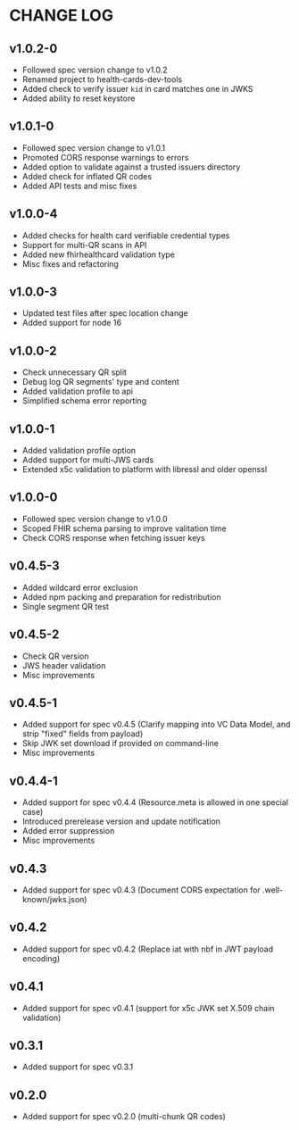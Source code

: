 # CHANGE LOG

## v1.0.2-0
 - Followed spec version change to v1.0.2
 - Renamed project to health-cards-dev-tools
 - Added check to verify issuer `kid` in card matches one in JWKS
 - Added ability to reset keystore

## v1.0.1-0
 - Followed spec version change to v1.0.1
 - Promoted CORS response warnings to errors
 - Added option to validate against a trusted issuers directory
 - Added check for inflated QR codes
 - Added API tests and misc fixes

## v1.0.0-4
 - Added checks for health card verifiable credential types
 - Support for multi-QR scans in API
 - Added new fhirhealthcard validation type
 - Misc fixes and refactoring

## v1.0.0-3
 - Updated test files after spec location change
 - Added support for node 16

## v1.0.0-2
 - Check unnecessary QR split
 - Debug log QR segments' type and content
 - Added validation profile to api
 - Simplified schema error reporting

## v1.0.0-1
 - Added validation profile option
 - Added support for multi-JWS cards
 - Extended x5c validation to platform with libressl and older openssl

## v1.0.0-0
 - Followed spec version change to v1.0.0
 - Scoped FHIR schema parsing to improve valitation time
 - Check CORS response when fetching issuer keys

## v0.4.5-3
 - Added wildcard error exclusion
 - Added npm packing and preparation for redistribution
 - Single segment QR test

## v0.4.5-2
 - Check QR version
 - JWS header validation
 - Misc improvements

## v0.4.5-1
 - Added support for spec v0.4.5 (Clarify mapping into VC Data Model, and strip "fixed" fields from payload)
 - Skip JWK set download if provided on command-line
 - Misc improvements

## v0.4.4-1
 - Added support for spec v0.4.4 (Resource.meta is allowed in one special case)
 - Introduced prerelease version and update notification
 - Added error suppression
 - Misc improvements

## v0.4.3
 - Added support for spec v0.4.3 (Document CORS expectation for .well-known/jwks.json)

## v0.4.2
 - Added support for spec v0.4.2 (Replace iat with nbf in JWT payload encoding)

## v0.4.1
 - Added support for spec v0.4.1 (support for x5c JWK set X.509 chain validation)

## v0.3.1
 - Added support for spec v0.3.1

## v0.2.0
 - Added support for spec v0.2.0 (multi-chunk QR codes)
